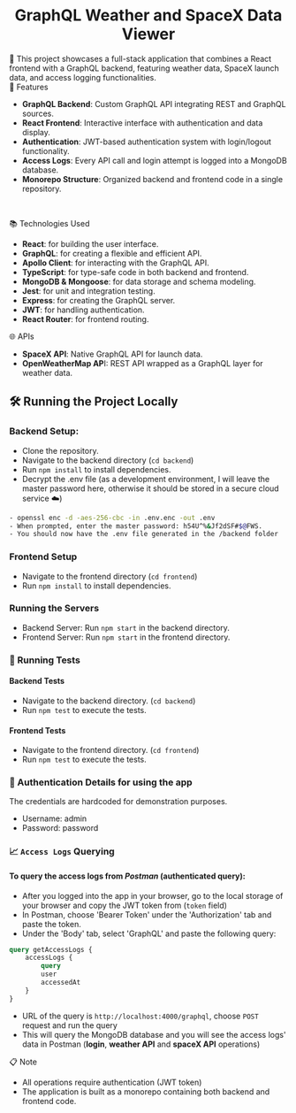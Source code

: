 <h1 id="top" align="center">GraphQL Weather and SpaceX Data Viewer</h1>
📒 This project showcases a full-stack application that combines a React frontend with a GraphQL backend, featuring weather data, SpaceX launch data, and access logging functionalities.

<br>
🚀 Features

- **GraphQL Backend**: Custom GraphQL API integrating REST and GraphQL sources.
- **React Frontend**: Interactive interface with authentication and data display.
- **Authentication**: JWT-based authentication system with login/logout functionality.
- **Access Logs**: Every API call and login attempt is logged into a MongoDB database.
- **Monorepo Structure**: Organized backend and frontend code in a single repository.

<br>

📚 Technologies Used

- **React**: for building the user interface.
- **GraphQL**: for creating a flexible and efficient API.
- **Apollo Client**: for interacting with the GraphQL API.
- **TypeScript**: for type-safe code in both backend and frontend.
- **MongoDB & Mongoose**: for data storage and schema modeling.
- **Jest**: for unit and integration testing.
- **Express**: for creating the GraphQL server.
- **JWT**: for handling authentication.
- **React Router**: for frontend routing.

🌐 APIs

- **SpaceX API**: Native GraphQL API for launch data.
- **OpenWeatherMap AP**I: REST API wrapped as a GraphQL layer for weather data.

## 🛠️ Running the Project Locally

### Backend Setup:
- Clone the repository.
- Navigate to the backend directory (`cd backend`)
- Run `npm install` to install dependencies.
- Decrypt the .env file (as a development environment, I will leave the master password here, otherwise it should be stored in a secure cloud service ☁️)
```bash
- openssl enc -d -aes-256-cbc -in .env.enc -out .env
- When prompted, enter the master password: h54U^%&Jf2dSF#$@FWS.
- You should now have the .env file generated in the /backend folder
```
### Frontend Setup
- Navigate to the frontend directory (`cd frontend`)
- Run `npm install` to install dependencies.

### Running the Servers
- Backend Server: Run `npm start` in the backend directory.
- Frontend Server: Run `npm start` in the frontend directory.


### 🧪 Running Tests

#### Backend Tests
- Navigate to the backend directory. (`cd backend`)
- Run `npm test` to execute the tests.
#### Frontend Tests
- Navigate to the frontend directory. (`cd frontend`)
- Run `npm test` to execute the tests.

### 🔑 Authentication Details for using the app

The credentials are hardcoded for demonstration purposes.
- Username: admin
- Password: password

### 📈 `Access Logs` Querying

#### To query the access logs from *Postman* (authenticated query):

- After you logged into the app in your browser, go to the local storage of your browser and copy the JWT token from (`token` field)
- In Postman, choose 'Bearer Token' under the 'Authorization' tab and paste the token.
- Under the 'Body' tab, select 'GraphQL' and paste the following query:
```graphql
query getAccessLogs {
    accessLogs {
        query
        user
        accessedAt
    }
}
```
- URL of the query is `http://localhost:4000/graphql`, choose `POST` request and run the query 
- This will query the MongoDB database and you will see the access logs' data in Postman (**login**, **weather API** and **spaceX API** operations)

📋 Note

- All operations require authentication (JWT token)
- The application is built as a monorepo containing both backend and frontend code.
<br/>